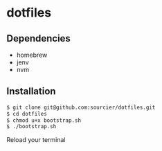 # dotfiles

## Dependencies

* homebrew
* jenv
* nvm

## Installation



```bash
$ git clone git@github.com:sourcier/dotfiles.git
$ cd dotfiles
$ chmod u+x bootstrap.sh
$ ./bootstrap.sh
```

Reload your terminal